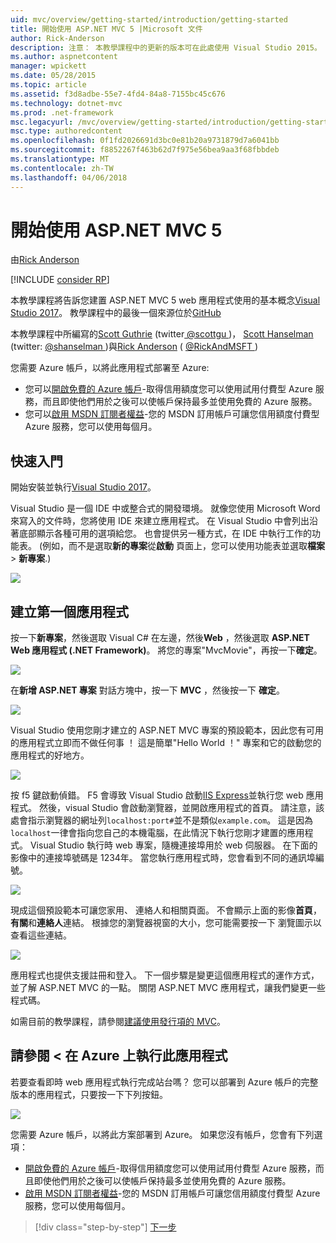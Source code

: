 ```yaml
---
uid: mvc/overview/getting-started/introduction/getting-started
title: 開始使用 ASP.NET MVC 5 |Microsoft 文件
author: Rick-Anderson
description: 注意： 本教學課程中的更新的版本可在此處使用 Visual Studio 2015。 新的教學課程會使用 ASP.NET Core MVC 6，提供許多 improvem...
ms.author: aspnetcontent
manager: wpickett
ms.date: 05/28/2015
ms.topic: article
ms.assetid: f3d8adbe-55e7-4fd4-84a8-7155bc45c676
ms.technology: dotnet-mvc
ms.prod: .net-framework
msc.legacyurl: /mvc/overview/getting-started/introduction/getting-started
msc.type: authoredcontent
ms.openlocfilehash: 0f1fd2026691d3bc0e81b20a9731879d7a6041bb
ms.sourcegitcommit: f8852267f463b62d7f975e56bea9aa3f68fbbdeb
ms.translationtype: MT
ms.contentlocale: zh-TW
ms.lasthandoff: 04/06/2018
---
```

<a name="getting-started-with-aspnet-mvc-5"></a>開始使用 ASP.NET MVC 5
====================
由[Rick Anderson](https://github.com/Rick-Anderson)

[!INCLUDE [consider RP](../../../../includes/razor.md)]

 本教學課程將告訴您建置 ASP.NET MVC 5 web 應用程式使用的基本概念[Visual Studio 2017](https://www.visualstudio.com/)。 教學課程中的最後一個來源位於[GitHub](https://github.com/aspnet/Docs/tree/master/aspnet/mvc/overview/getting-started/introduction/sample/MvcMovie/MvcMovie)


 本教學課程中所編寫的[Scott Guthrie](https://weblogs.asp.net/scottgu/) (twitter[ @scottgu ](https://twitter.com/scottgu) )， [Scott Hanselman](http://www.hanselman.com/blog/) (twitter: [ @shanselman ](https://twitter.com/shanselman) )與[Rick Anderson](https://twitter.com/RickAndMSFT) ( [ @RickAndMSFT ](https://twitter.com/#!/RickAndMSFT) )

 您需要 Azure 帳戶，以將此應用程式部署至 Azure:

 - 您可以[開啟免費的 Azure 帳戶](https://azure.microsoft.com/pricing/free-trial/?WT.mc_id=A443DD604)-取得信用額度您可以使用試用付費型 Azure 服務，而且即使他們用於之後可以使帳戶保持最多並使用免費的 Azure 服務。
 - 您可以[啟用 MSDN 訂閱者權益](https://azure.microsoft.com/pricing/member-offers/msdn-benefits-details/?WT.mc_id=A443DD604)-您的 MSDN 訂用帳戶可讓您信用額度付費型 Azure 服務，您可以使用每個月。


## <a name="getting-started"></a>快速入門

開始安裝並執行[Visual Studio 2017](https://www.visualstudio.com/)。

Visual Studio 是一個 IDE 中或整合式的開發環境。 就像您使用 Microsoft Word 來寫入的文件時，您將使用 IDE 來建立應用程式。 在 Visual Studio 中會列出沿著底部顯示各種可用的選項給您。 也會提供另一種方式，在 IDE 中執行工作的功能表。 (例如，而不是選取**新的專案**從**啟動** 頁面上，您可以使用功能表並選取**檔案** &gt; **新專案**.)


![](getting-started/_static/image1.png)  


## <a name="creating-your-first-application"></a>建立第一個應用程式

按一下**新專案**，然後選取 Visual C# 在左邊，然後**Web** ，然後選取  **ASP.NET Web 應用程式 (.NET Framework)**。 將您的專案"MvcMovie"，再按一下**確定**。

![](getting-started/_static/image2.png)

在**新增 ASP.NET 專案** 對話方塊中，按一下  **MVC** ，然後按一下 **確定**。

![](getting-started/_static/image3.png)

Visual Studio 使用您剛才建立的 ASP.NET MVC 專案的預設範本，因此您有可用的應用程式立即而不做任何事 ！ 這是簡單"Hello World ！" 專案和它的啟動您的應用程式的好地方。

![](getting-started/_static/image4.png)

按 f5 鍵啟動偵錯。 F5 會導致 Visual Studio 啟動[IIS Express](https://www.iis.net/learn/extensions/introduction-to-iis-express/iis-express-overview)並執行您 web 應用程式。 然後，visual Studio 會啟動瀏覽器，並開啟應用程式的首頁。 請注意，該處會指示瀏覽器的網址列`localhost:port#`並不是類似`example.com`。 這是因為`localhost`一律會指向您自己的本機電腦，在此情況下執行您剛才建置的應用程式。 Visual Studio 執行時 web 專案，隨機連接埠用於 web 伺服器。 在下面的影像中的連接埠號碼是 1234年。 當您執行應用程式時，您會看到不同的通訊埠編號。

![](getting-started/_static/image5.png)

現成這個預設範本可讓您家用、 連絡人和相關頁面。 不會顯示上面的影像**首頁**，**有關**和**連絡人**連結。 根據您的瀏覽器視窗的大小，您可能需要按一下 瀏覽圖示以查看這些連結。

![](getting-started/_static/image6.png)  

應用程式也提供支援註冊和登入。 下一個步驟是變更這個應用程式的運作方式，並了解 ASP.NET MVC 的一點。 關閉 ASP.NET MVC 應用程式，讓我們變更一些程式碼。

如需目前的教學課程，請參閱[建議使用發行項的 MVC](../mvc-learning-sequence.md)。

## <a name="see-this-app-running-on-azure"></a>請參閱 < 在 Azure 上執行此應用程式

若要查看即時 web 應用程式執行完成站台嗎？ 您可以部署到 Azure 帳戶的完整版本的應用程式，只要按一下下列按鈕。

[![](https://azuredeploy.net/deploybutton.png)](https://azuredeploy.net/?repository=https://github.com/aspnet/Docs/tree/master/aspnet/mvc/overview/getting-started/introduction/sample/MvcMovie&amp;WT.mc_id=deploy_azure_aspnet)

您需要 Azure 帳戶，以將此方案部署到 Azure。 如果您沒有帳戶，您會有下列選項：

- [開啟免費的 Azure 帳戶](https://azure.microsoft.com/pricing/free-trial/?WT.mc_id=A443DD604)-取得信用額度您可以使用試用付費型 Azure 服務，而且即使他們用於之後可以使帳戶保持最多並使用免費的 Azure 服務。
- [啟用 MSDN 訂閱者權益](https://azure.microsoft.com/pricing/member-offers/msdn-benefits-details/?WT.mc_id=A443DD604)-您的 MSDN 訂用帳戶可讓您信用額度付費型 Azure 服務，您可以使用每個月。

> [!div class="step-by-step"]
> [下一步](adding-a-controller.md)
